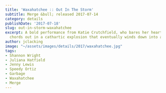```yaml
---
title: 'Waxahatchee :: Out In The Storm'
subtitle: Merge &bull; released 2017-07-14
category: details
publishDate: '2017-07-18'
slug: out-in-storm-waxahatchee
excerpt: A bold performance from Katie Crutchfield, who bares her heart and rips her
  chords out in a cathartic explosion that eventually winds down into a somber mood.
author: jclacking
image: "~/assets/images/details/2017/waxahatchee.jpg"
tags:
- Shannon Wright
- Juliana Hatfield
- Jenny Lewis
- Speedy Ortiz
- Garbage
- Waxahatchee
- Merge
---
```


